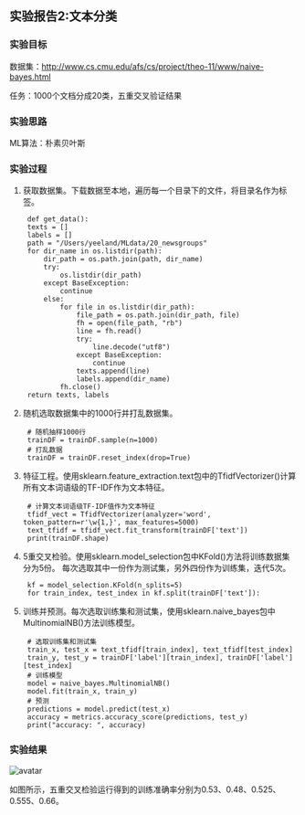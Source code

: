 ## 实验报告2:文本分类
### 实验目标
数据集：http://www.cs.cmu.edu/afs/cs/project/theo-11/www/naive-bayes.html

任务：1000个文档分成20类，五重交叉验证结果

### 实验思路

ML算法：朴素贝叶斯

### 实验过程
1. 获取数据集。下载数据至本地，遍历每一个目录下的文件，将目录名作为标签。

        def get_data():
        texts = []
        labels = []
        path = "/Users/yeeland/MLdata/20_newsgroups"
        for dir_name in os.listdir(path):
            dir_path = os.path.join(path, dir_name)
            try:
                os.listdir(dir_path)
            except BaseException:
                continue
            else:
                for file in os.listdir(dir_path):
                    file_path = os.path.join(dir_path, file)
                    fh = open(file_path, "rb")
                    line = fh.read()
                    try:
                        line.decode("utf8")
                    except BaseException:
                        continue
                    texts.append(line)
                    labels.append(dir_name)
                fh.close()
        return texts, labels
2. 随机选取数据集中的1000行并打乱数据集。

        # 随机抽样1000行
        trainDF = trainDF.sample(n=1000)
        # 打乱数据
        trainDF = trainDF.reset_index(drop=True)

3. 特征工程。使用sklearn.feature_extraction.text包中的TfidfVectorizer()计算所有文本词语级的TF-IDF作为文本特征。

        # 计算文本词语级TF-IDF值作为文本特征
        tfidf_vect = TfidfVectorizer(analyzer='word', token_pattern=r'\w{1,}', max_features=5000)
        text_tfidf = tfidf_vect.fit_transform(trainDF['text'])
        print(trainDF.shape)
4. 5重交叉检验。使用sklearn.model_selection包中KFold()方法将训练数据集分为5份。
每次选取其中一份作为测试集，另外四份作为训练集，迭代5次。

        kf = model_selection.KFold(n_splits=5)
        for train_index, test_index in kf.split(trainDF['text']):
        
5. 训练并预测。每次选取训练集和测试集，使用sklearn.naive_bayes包中MultinomialNB()方法训练模型。

        # 选取训练集和测试集
        train_x, test_x = text_tfidf[train_index], text_tfidf[test_index]
        train_y, test_y = trainDF['label'][train_index], trainDF['label'][test_index]
        # 训练模型
        model = naive_bayes.MultinomialNB()
        model.fit(train_x, train_y)
        # 预测
        predictions = model.predict(test_x)
        accuracy = metrics.accuracy_score(predictions, test_y)
        print("accuracy: ", accuracy)

### 实验结果

![avatar](/Users/yeeland/MLdata/pro2.png)

如图所示，五重交叉检验运行得到的训练准确率分别为0.53、0.48、0.525、0.555、0.66。